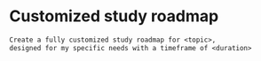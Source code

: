 # Customized study roadmap

```txt
Create a fully customized study roadmap for <topic>, 
designed for my specific needs with a timeframe of <duration>
```
